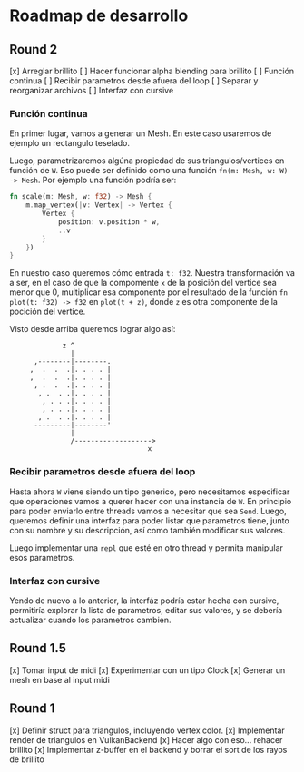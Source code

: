 # Roadmap de desarrollo

## Round 2

[x] Arreglar brillito
[ ] Hacer funcionar alpha blending para brillito
[ ] Función continua 
[ ] Recibir parametros desde afuera del loop
[ ] Separar y reorganizar archivos
[ ] Interfaz con cursive

### Función continua

En primer lugar, vamos a generar un Mesh. En este caso usaremos de ejemplo un
rectangulo teselado.

Luego, parametrizaremos algúna propiedad de sus triangulos/vertices en función
de `W`. Eso puede ser definido como una función `fn(m: Mesh, w: W) -> Mesh`.
Por ejemplo una función podría ser:

```rust
fn scale(m: Mesh, w: f32) -> Mesh {
    m.map_vertex(|v: Vertex| -> Vertex {
        Vertex { 
            position: v.position * w,
            ..v
        }
    })
}
```

En nuestro caso queremos cómo entrada `t: f32`. Nuestra transformación va a
ser, en el caso de que la compomente `x` de la posición del vertice sea menor
que 0, multiplicar esa componente por el resultado de la función `fn plot(t:
f32) -> f32` en `plot(t + z)`, donde `z` es otra componente de la pocición del
vertice.

Visto desde arriba queremos lograr algo así:

```
             z ^
               |
      ,--------|--------.
     ,  .  .  .|. . . . |
     ,  .  .  .|. . . . |
      , .  .  .|. . . . |
       , .  . .|. . . . |
        , . . .|. . . . |
        , . . .|. . . . |
       , .  . .|. . . . |
      ---------|--------'
               |
               /------------------->
                                  x 
```


### Recibir parametros desde afuera del loop

Hasta ahora `W` viene siendo un tipo generico, pero necesitamos especificar que
operaciones vamos a querer hacer con una instancia de `W`. En principio para
poder enviarlo entre threads vamos a necesitar que sea `Send`. Luego, queremos
definir una interfaz para poder listar que parametros tiene, junto con su
nombre y su descripción, así como también modificar sus valores.

Luego implementar una `repl` que esté en otro thread y permita manipular esos
parametros.


### Interfaz con cursive

Yendo de nuevo a lo anterior, la interfáz podría estar hecha con cursive,
permitiría explorar la lista de parametros, editar sus valores, y se debería
actualizar cuando los parametros cambien.


## Round 1.5

[x] Tomar input de midi
[x] Experimentar con un tipo Clock
[x] Generar un mesh en base al input midi


## Round 1

[x] Definir struct para triangulos, incluyendo vertex color.
[x] Implementar render de triangulos en VulkanBackend
[x] Hacer algo con eso... rehacer brillito
[x] Implementar z-buffer en el backend y borrar el sort de los rayos de brillito

